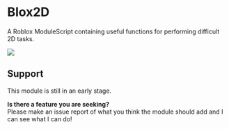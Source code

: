 # Blox2D
A Roblox ModuleScript containing useful functions for performing difficult 2D tasks.

<img src="https://i.imgur.com/krshQY0.gif">

## Support
This module is still in an early stage.<br>

<b>Is there a feature you are seeking?</b><br>
Please make an issue report of what you think the module should add and I can see what I can do!
